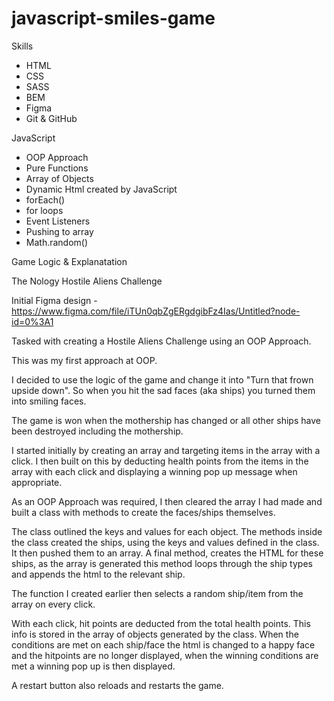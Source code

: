 # javascript-smiles-game


Skills

<ul>
<li>HTML</li>
<li>CSS</li>
<li>SASS</li>
<li>BEM</li>
<li>Figma</li>
<li>Git & GitHub</li>
</ul>

JavaScript

<ul>
<li>OOP Approach</li>
<li>Pure Functions</li>
<li>Array of Objects</li>
<li>Dynamic Html created by JavaScript</li>
<li>forEach()</li>
<li>for loops</li>
<li>Event Listeners</li>
<li>Pushing to array</li>
<li>Math.random()</li>

</ul>

Game Logic & Explanatation

The Nology Hostile Aliens Challenge 

Initial Figma design - https://www.figma.com/file/iTUn0qbZgERgdgibFz4Ias/Untitled?node-id=0%3A1

Tasked with creating a Hostile Aliens Challenge using an OOP Approach.

This was my first approach at OOP.  

I decided to use the logic of the game and change it into "Turn that frown upside down".
So when you hit the sad faces (aka ships) you turned them into smiling faces. 

The game is won when the mothership has changed or all other ships have been destroyed including the mothership.

I started initially by creating an array and targeting items in the array with a click. 
I then built on this by deducting health points from the items in the array with each click and displaying a winning pop up message when appropriate.

As an OOP Approach was required, I then cleared the array I had made and built a class with methods to create the faces/ships themselves.

The class outlined the keys and values for each object. The methods inside the class created the ships, using the keys and values defined in the class. It then pushed them to an array. A final method, creates the HTML for these ships, as the array is generated this method loops through the ship types and appends the html to the relevant ship.

The function I created earlier then selects a random ship/item from the array on every click.

With each click, hit points are deducted from the total health points. This info is stored in the array of objects generated by the class. When the conditions are met on each ship/face the html is changed to a happy face and the hitpoints are no longer displayed, when the winning conditions are met a winning pop up is then displayed.

A restart button also reloads and restarts the game. 

